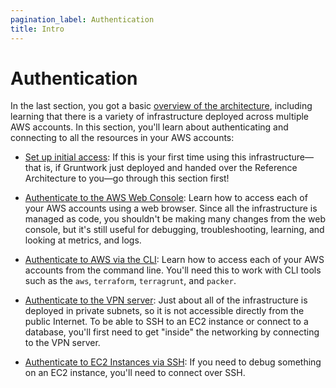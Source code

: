 ```yaml
---
pagination_label: Authentication
title: Intro
---
```


# Authentication

In the last section, you got a basic [overview of the architecture](../index.md), including learning that there is
a variety of infrastructure deployed across multiple AWS accounts. In this section, you'll learn about authenticating
and connecting to all the resources in your AWS accounts:

- [Set up initial access](./02-setting-up-initial-access.md): If this is your first time using this infrastructure—that is,
  if Gruntwork just deployed and handed over the Reference Architecture to you—go through this section first!

- [Authenticate to the AWS Web Console](./03-authenticate-to-the-aws-web-console.md): Learn how to access each of your AWS
  accounts using a web browser. Since all the infrastructure is managed as code, you shouldn't be making many changes
  from the web console, but it's still useful for debugging, troubleshooting, learning, and looking at metrics, and logs.

- [Authenticate to AWS via the CLI](./04-authenticate-to-aws-via-the-cli.md): Learn how to access each of your AWS accounts
  from the command line. You'll need this to work with CLI tools such as the `aws`, `terraform`, `terragrunt`, and
  `packer`.

- [Authenticate to the VPN server](./06-authenticate-to-the-vpn-server.md): Just about all of the infrastructure is deployed
  in private subnets, so it is not accessible directly from the public Internet. To be able to SSH to an EC2 instance
  or connect to a database, you'll first need to get "inside" the networking by connecting to the VPN server.

- [Authenticate to EC2 Instances via SSH](./05-authenticate-to-ec2-instances-via-ssh.md): If you need to debug something on
  an EC2 instance, you'll need to connect over SSH.


<!-- ##DOCS-SOURCER-START
{"sourcePlugin":"local-copier","hash":"878828833c0d8190d83d0d2e63132c86"}
##DOCS-SOURCER-END -->
